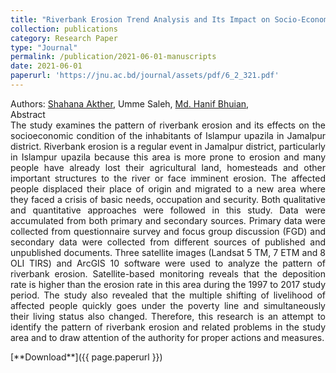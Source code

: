 ```yaml
---
title: "Riverbank Erosion Trend Analysis and Its Impact on Socio-Economic Condition of the Inhabitants of Islampur Upazila in Jamalpur District"
collection: publications
category: Research Paper
type: "Journal"
permalink: /publication/2021-06-01-manuscripts
date: 2021-06-01
paperurl: 'https://jnu.ac.bd/journal/assets/pdf/6_2_321.pdf'
---
```

<p style="text-align: justify;">
Authors: <a href="https://www.linkedin.com/in/shahana-akther-3a08a458/">Shahana Akther</a>, Umme Saleh, <a href="https://hanifbhuian.github.io/">Md. Hanif Bhuian</a>, 
<br>
Abstract
<br>
The study examines the pattern of riverbank erosion and its effects on the socioeconomic condition of the inhabitants of Islampur upazila in Jamalpur district. Riverbank erosion is a regular event in Jamalpur district, particularly in Islampur upazila because this area is more prone to erosion and many people have already lost their agricultural land, homesteads and other important structures to the river or face imminent erosion. The affected people displaced their place of origin and migrated to a new area where they faced a crisis of basic needs, occupation and security. Both qualitative and quantitative approaches were followed in this study. Data were accumulated from both primary and secondary sources. Primary data were collected from questionnaire survey and focus group discussion (FGD) and secondary data were collected from different sources of published and unpublished documents. Three satellite images (Landsat 5 TM, 7 ETM and 8 OLI TIRS) and ArcGIS 10 software were used to analyze the pattern of riverbank erosion. Satellite-based monitoring reveals that the deposition rate is higher than the erosion rate in this area during the 1997 to 2017 study period. The study also revealed that the multiple shifting of livelihood of affected people quickly goes under the poverty line and simultaneously their living status also changed. Therefore, this research is an attempt to identify the pattern of riverbank erosion and related problems in the study area and to draw attention of the authority for proper actions and measures.
</p>
[**Download**]({{ page.paperurl }})
